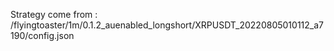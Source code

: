 Strategy come from : /flyingtoaster/1m/0.1.2_auenabled_longshort/XRPUSDT_20220805010112_a7190/config.json